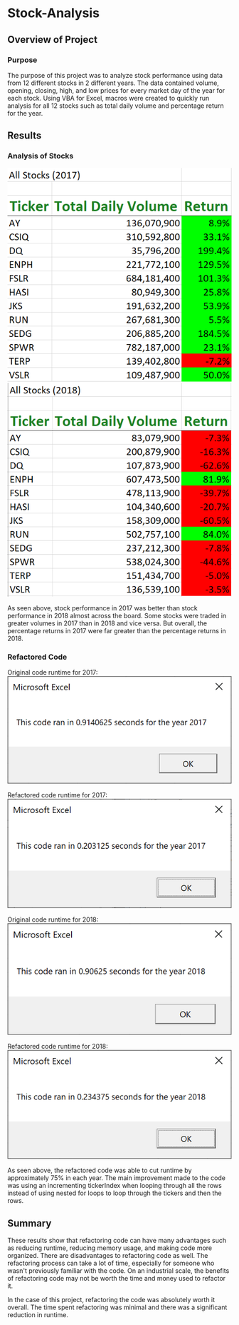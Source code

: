 # Stock-Analysis

## Overview of Project

### Purpose

The purpose of this project was to analyze stock performance using data from 12 different stocks in 2 different years. The data contained volume, opening, closing, high, and low prices for every market day of the year for each stock. Using VBA for Excel, macros were created to quickly run analysis for all 12 stocks such as total daily volume and percentage return for the year.

## Results

### Analysis of Stocks

![Performance_2017.PNG](Resources/Performance_2017.PNG)
![Performance_2018.PNG](Resources/Performance_2018.PNG)

As seen above, stock performance in 2017 was better than stock performance in 2018 almost across the board. Some stocks were traded in greater volumes in 2017 than in 2018 and vice versa. But overall, the percentage returns in 2017 were far greater than the percentage returns in 2018.

### Refactored Code

Original code runtime for 2017:
![Original_2017.PNG](Resources/Original_2017.PNG)

Refactored code runtime for 2017:
![VBA_Challenge_2017.PNG](Resources/VBA_Challenge_2017.PNG)

Original code runtime for 2018:
![Original_2018.PNG](Resources/Original_2018.PNG)

Refactored code runtime for 2018:
![VBA_Challenge_2018.PNG](Resources/VBA_Challenge_2018.PNG)

As seen above, the refactored code was able to cut runtime by approximately 75% in each year. The main improvement made to the code was using an incrementing tickerIndex when looping through all the rows instead of using nested for loops to loop through the tickers and then the rows. 

## Summary
These results show that refactoring code can have many advantages such as reducing runtime, reducing memory usage, and making code more organized. There are disadvantages to refactoring code as well. The refactoring process can take a lot of time, especially for someone who wasn't previously familiar with the code. On an industrial scale, the benefits of refactoring code may not be worth the time and money used to refactor it.

In the case of this project, refactoring the code was absolutely worth it overall. The time spent refactoring was minimal and there was a significant reduction in runtime.
